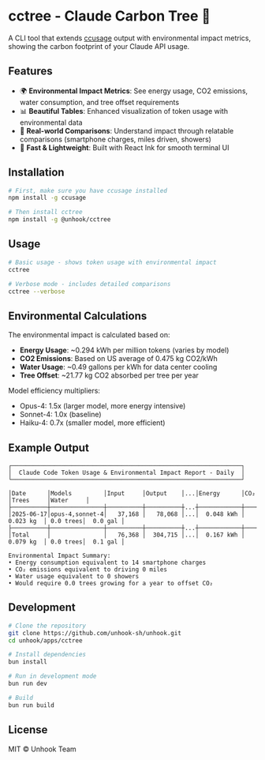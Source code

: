 # cctree - Claude Carbon Tree 🌳

A CLI tool that extends [ccusage](https://github.com/ccusage/ccusage) output with environmental impact metrics, showing the carbon footprint of your Claude API usage.

## Features

- 🌍 **Environmental Impact Metrics**: See energy usage, CO2 emissions, water consumption, and tree offset requirements
- 📊 **Beautiful Tables**: Enhanced visualization of token usage with environmental data
- 🎯 **Real-world Comparisons**: Understand impact through relatable comparisons (smartphone charges, miles driven, showers)
- 🚀 **Fast & Lightweight**: Built with React Ink for smooth terminal UI

## Installation

```bash
# First, make sure you have ccusage installed
npm install -g ccusage

# Then install cctree
npm install -g @unhook/cctree
```

## Usage

```bash
# Basic usage - shows token usage with environmental impact
cctree

# Verbose mode - includes detailed comparisons
cctree --verbose
```

## Environmental Calculations

The environmental impact is calculated based on:

- **Energy Usage**: ~0.294 kWh per million tokens (varies by model)
- **CO2 Emissions**: Based on US average of 0.475 kg CO2/kWh
- **Water Usage**: ~0.49 gallons per kWh for data center cooling
- **Tree Offset**: ~21.77 kg CO2 absorbed per tree per year

Model efficiency multipliers:
- Opus-4: 1.5x (larger model, more energy intensive)
- Sonnet-4: 1.0x (baseline)
- Haiku-4: 0.7x (smaller model, more efficient)

## Example Output

```
┌─────────────────────────────────────────────────────────────────┐
│  Claude Code Token Usage & Environmental Impact Report - Daily  │
└─────────────────────────────────────────────────────────────────┘

│Date      │Models         │Input     │Output    │...│Energy      │CO₂         │Trees     │Water     │
├──────────┼───────────────┼──────────┼──────────┼...┼────────────┼────────────┼──────────┼──────────┤
│2025-06-17│opus-4,sonnet-4│   37,168 │   78,068 │...│  0.048 kWh │  0.023 kg  │ 0.0 trees│  0.0 gal │
├──────────┼───────────────┼──────────┼──────────┼...┼────────────┼────────────┼──────────┼──────────┤
│Total     │               │   76,368 │  304,715 │...│  0.167 kWh │  0.079 kg  │ 0.0 trees│  0.1 gal │

Environmental Impact Summary:
• Energy consumption equivalent to 14 smartphone charges
• CO₂ emissions equivalent to driving 0 miles
• Water usage equivalent to 0 showers
• Would require 0.0 trees growing for a year to offset CO₂
```

## Development

```bash
# Clone the repository
git clone https://github.com/unhook-sh/unhook.git
cd unhook/apps/cctree

# Install dependencies
bun install

# Run in development mode
bun run dev

# Build
bun run build
```

## License

MIT © Unhook Team